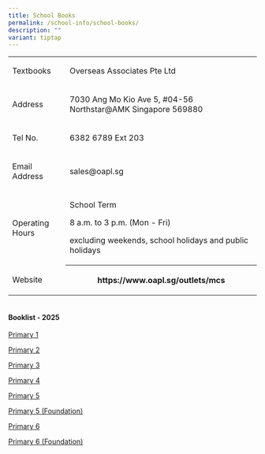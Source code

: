 ```yaml
---
title: School Books
permalink: /school-info/school-books/
description: ""
variant: tiptap
---
```

<table style="minWidth: 50px">
<colgroup>
<col>
<col>
</colgroup>
<tbody>
<tr>
<td rowspan="1" colspan="1">
<p>Textbooks&nbsp;</p>
</td>
<td rowspan="1" colspan="1">
<p>Overseas Associates Pte Ltd</p>
</td>
</tr>
<tr>
<td rowspan="1" colspan="1">
<p>Address</p>
</td>
<td rowspan="1" colspan="1">
<p>7030 Ang Mo Kio Ave 5, #04-56 Northstar@AMK Singapore 569880</p>
<p></p>
</td>
</tr>
<tr>
<td rowspan="1" colspan="1">
<p>Tel No.</p>
</td>
<td rowspan="1" colspan="1">
<p>6382 6789 Ext 203</p>
</td>
</tr>
<tr>
<td rowspan="1" colspan="1">
<p>Email Address</p>
</td>
<td rowspan="1" colspan="1">
<p><a rel="noopener noreferrer nofollow" target="_blank">sales@oapl.sg</a>
</p>
</td>
</tr>
<tr>
<td rowspan="1" colspan="1">
<p>Operating Hours</p>
</td>
<td rowspan="1" colspan="1">
<p>School Term</p>
<p>8 a.m. to 3 p.m. (Mon - Fri)</p>
<p>excluding weekends, school holidays and public holidays</p>
</td>
</tr>
<tr>
<td rowspan="1" colspan="1">
<p>Website</p>
</td>
<th rowspan="1" colspan="1">
<p><strong><a rel="noopener noreferrer nofollow" target="_blank">https://www.oapl.sg/outlets/mcs</a></strong>
</p>
</th>
</tr>
</tbody>
</table>
<table style="width: 0px">
<colgroup></colgroup>
<tbody>
<tr></tr>
</tbody>
</table>
<h4><strong>Booklist - 2025</strong></h4>
<p><a href="/files/Booklist 2025/P1__2025___1_.pdf" rel="noopener nofollow" target="_blank">Primary 1</a>
</p>
<p><a href="/files/Booklist 2025/P2__2025_.pdf" rel="noopener nofollow" target="_blank">Primary 2</a>
</p>
<p><a href="/files/Booklist 2025/P3__2025_.pdf" rel="noopener nofollow" target="_blank">Primary 3</a>
</p>
<p><a href="/files/Booklist 2025/P4__2025_.pdf" rel="noopener nofollow" target="_blank">Primary 4</a>
</p>
<p><a href="/files/Booklist 2025/P5__2025_.pdf" rel="noopener nofollow" target="_blank">Primary 5</a>
</p>
<p><a href="/files/Booklist 2025/P5__FDN_2025_.pdf" rel="noopener nofollow" target="_blank">Primary 5 (Foundation)</a>
</p>
<p><a href="/files/Booklist 2025/P6__2025_.pdf" rel="noopener nofollow" target="_blank">Primary 6</a>
</p>
<p><a href="/files/Booklist 2025/P6__FDN_2025_.pdf" rel="noopener nofollow" target="_blank">Primary 6 (Foundation)</a>
</p>